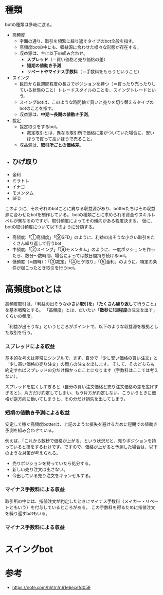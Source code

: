 # 種類

botの種類は多岐に渡る。

- 高頻度
  - 字面の通り、取引を頻繁に繰り返すタイプのbot全般を指す。
  - 高頻度botの中にも、収益源に合わせた様々な形態が存在する。
  - 収益源は、主に以下の組み合わせ。
    - **スプレッド**（＝買い価格と売り価格の差）
    - **短期の値動き予測**
    - **リベートやマイナス手数料**（＝手数料をもらうということ）
- スイング
  - 数日から数週間程度の長さでポジションを持つ（＝買ったり売ったりしている状態のこと）トレードスタイルのことを、スイングトレードという。
  - スイングbotは、このような時間軸で買いと売りを切り替えるタイプのbotのことを指す。
  - 収益源は、**中期～長期の値動き予測**。
- 裁定
  - 裁定取引をするbot。
    - 裁定取引とは、異なる取引所で価格に差がついていた場合に、安いほうで買って高いほうで売ること。
  - 収益源は、**取引所ごとの価格差**。
- ## ひげ取り
- 金利
- ミラトレ
- イナゴ
- モメンタム
- SFD

このように、それぞれのbotごとに異なる収益源があり、botterたちはその収益源に合わせたbotを制作している。
botの種類ごとに求められる資金やスキルレベルが異なるのですが、取引頻度によってその傾向がある程度決まる。
仮に、botの取引頻度について以下のように分類する。

- 高頻度:「①高頻度」「⑨SFD」のように、利益の出そうな小さい取引をたくさん繰り返して行うbot
- 中頻度:「②スイング」「⑧モメンタム」のように、一度ポジションを作ったら、数分～数時間、場合によっては数日間持ち続けるbot。
- 低頻度（≒随時）：「③裁定」「④ヒゲ取り」「⑤金利」のように、特定の条件が起こったとき取引を行うbot。

# 高頻度botとは

高頻度取引は、「利益の出そうな**小さい取引を**」「**たくさん繰り返し**て行うこと」を基本戦略とする。
「高頻度」とは、だいたい「**数秒に1回程度**の注文を出す」くらいの頻度。

「利益が出そうな」というところがポイントで、以下のような収益源を根拠とした取引を行う。

### スプレッドによる収益

基本的な考えは非常にシンプルで、まず、自分で「少し安い価格の買い注文」と「少し高い価格の売り注文」の両方の注文を出します。
そして、そのどちらも約定すればスプレッドの分だけ儲かったことになります（手数料はここでは考えない）。

スプレッドを広くしすぎると（自分の買い注文価格と売り注文価格の差を広げすぎると）、片方だけ約定してしまい、もう片方が約定しない。こういうときに価格が逆方向に動いてしまうと、その分だけ損失を出してしまう。

### 短期の値動き予測による収益

安定して稼ぐ高頻度botterは、上記のような損失を避けるために短期での値動き予測を組み合わせている。

例えば、「これから数秒で価格が上がる」という状況だと、売りポジションを持っていると損をするわけです。ですので、価格が上がると予測した場合は、以下のような対策が考えられる。
- 売りポジションを持っていたら処分する。
- 新しい売り注文は出さない。
- 今出している売り注文をキャンセルする。

### マイナス手数料による収益
取引所の中には、指値注文が約定したときにマイナス手数料（メイカー・リベートともいう）を付与しているところがある。
この手数料を得るために指値注文を繰り返すbotもいる。



### マイナス手数料による収益

# スイングbot

# 参考

- https://note.com/hht/n/n61e6ecefd059
